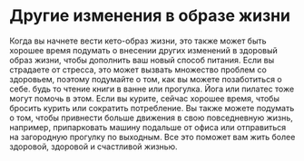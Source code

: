 # Другие изменения в образе жизни

Когда вы начнете вести кето-образ жизни, это также может быть хорошее время подумать о внесении других изменений в здоровый образ жизни, чтобы дополнить ваш новый способ питания. Если вы страдаете от стресса, это может вызвать множество проблем со здоровьем, поэтому подумайте о том, как вы можете позаботиться о себе. будь то чтение книги в ванне или прогулка. Йога или пилатес тоже могут помочь в этом. Если вы курите, сейчас хорошее время, чтобы бросить курить или сократить потребление. Вы также можете подумать о том, чтобы привнести больше движения в свою повседневную жизнь, например, припарковать машину подальше от офиса или отправиться на загородную прогулку по выходным. Все это поможет вам жить более здоровой, здоровой и счастливой жизнью.